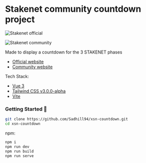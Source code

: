 # Stakenet community countdown project

![Stakenet official](https://stakenet.io/img/logo.png)

![Stakenet community](https://stakenet.net/img/logoen.png)

Made to display a countdown for the 3 STAKENET phases

- [Official website](https://stakenet.io)
- [Community website](https://stakenet.net)

Tech Stack:
- [Vue 3](https://v3.vuejs.org/)
- [Tailwind CSS v3.0.0-alpha](https://github.com/tailwindlabs/tailwindcss/releases/tag/v3.0.0-alpha.1)
- [Vite](https://vitejs.dev/)

### Getting Started 🚀
```sh
git clone https://github.com/Sadhill94/xsn-countdown.git
cd xsn-countdown
```

npm:
```sh
npm i
npm run dev
npm run build
npm run serve
```
